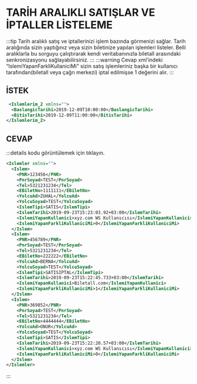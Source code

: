 # TARİH ARALIKLI SATIŞLAR VE İPTALLER LİSTELEME

:::tip
Tarih aralıklı satış ve iptallerinizi işlem bazında görmenizi sağlar. Tarih aralığında sizin yaptığınız veya sizin biletinize yapılan işlemleri listeler. Belli aralıklarla bu sorguyu çalıştırarak kendi veritabanınızla biletall arasındaki senkronizasyonu sağlayabilirsiniz.
:::
:::warning
Cevap xml’indeki “IslemiYapanFarkliKullaniciMi” sizin satış işlemleriniz başka bir kullanıcı tarafından(biletall veya çağrı merkezi) iptal edilmişse 1 değerini alır.
:::

## İSTEK

```xml
 <Islemlerim_2 xmlns="">
  <BaslangicTarihi>2019-12-09T10:00:00</BaslangicTarihi>
  <BitisTarihi>2019-12-09T11:00:00</BitisTarihi>
</Islemlerim_2>
```

## CEVAP
:::details kodu görüntülemek için tıklayın.
```xml
<Islemler xmlns="">
  <Islem>
    <PNR>123456</PNR>
    <PnrSoyad>TEST</PnrSoyad>
    <Tel>5321231234</Tel>
    <EBiletNo>1111111</EBiletNo>
    <YolcuAd>ZUHAL</YolcuAd>
    <YolcuSoyad>TEST</YolcuSoyad>
    <IslemTipi>SATIS</IslemTipi>
    <IslemTarihi>2019-09-23T15:23:03.92+03:00</IslemTarihi>
    <IslemiYapanKullanici>xyz.com WS Kullanıcısı</IslemiYapanKullanici>
    <IslemiYapanFarkliKullaniciMi>0</IslemiYapanFarkliKullaniciMi>
  </Islem>
  <Islem>
    <PNR>456789</PNR>
    <PnrSoyad>TEST</PnrSoyad>
    <Tel>5321231234</Tel>
    <EBiletNo>222222</EBiletNo>
    <YolcuAd>BERNA</YolcuAd>
    <YolcuSoyad>TEST</YolcuSoyad>
    <IslemTipi>SATISIPTAL</IslemTipi>
    <IslemTarihi>2019-09-23T15:22:45.733+03:00</IslemTarihi>
    <IslemiYapanKullanici>Biletall.com</IslemiYapanKullanici>
    <IslemiYapanFarkliKullaniciMi>1</IslemiYapanFarkliKullaniciMi>
  </Islem>
  <Islem>
    <PNR>369852</PNR>
    <PnrSoyad>TEST</PnrSoyad>
    <Tel>5321231234</Tel>
    <EBiletNo>4444444</EBiletNo>
    <YolcuAd>ONUR</YolcuAd>
    <YolcuSoyad>TEST</YolcuSoyad>
    <IslemTipi>SATIS</IslemTipi>
    <IslemTarihi>2019-09-23T15:22:20.57+03:00</IslemTarihi>
    <IslemiYapanKullanici>xyz.com WS Kullanıcısı</IslemiYapanKullanici>
    <IslemiYapanFarkliKullaniciMi>0</IslemiYapanFarkliKullaniciMi>
  </Islem>
</Islemler>
```
:::